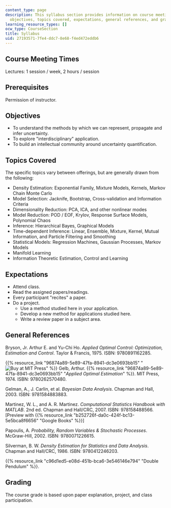 ```yaml
---
content_type: page
description: This syllabus section provides information on course meeting times, prerequisites,
  objectives, topics covered, expectations, general references, and grading.
learning_resource_types: []
ocw_type: CourseSection
title: Syllabus
uid: 27193571-7fe4-ddc7-8e68-f4ed472eddb6
---
```


Course Meeting Times
--------------------

Lectures: 1 session / week, 2 hours / session

Prerequisites
-------------

Permission of instructor.

Objectives
----------

*   To understand the methods by which we can represent, propagate and infer uncertainty.
*   To explore "interdisciplinary" application.
*   To build an intellectual community around uncertainty quantification.

Topics Covered
--------------

The specific topics vary between offerings, but are generally drawn from the following:

*   Density Estimation: Exponential Family, Mixture Models, Kernels, Markov Chain Monte Carlo
*   Model Selection: Jacknife, Bootstrap, Cross-validation and Information Criteria
*   Dimensionality Reduction: PCA, ICA, and other nonlinear modes
*   Model Reduction: POD / EOF, Krylov, Response Surface Models, Polynomial Chaos
*   Inference: Hierarchical Bayes, Graphical Models
*   Time-dependent Inference: Linear, Ensemble, Mixture, Kernel, Mutual Information, and Particle Filtering and Smoothing
*   Statistical Models: Regression Machines, Gaussian Processes, Markov Models
*   Manifold Learning
*   Information Theoretic Estimation, Control and Learning

Expectations
------------

*   Attend class.
*   Read the assigned papers/readings.
*   Every participant "recites" a paper.
*   Do a project.
    *   Use a method studied here in your application.
    *   Develop a new method for applications studied here.
    *   Write a review paper in a subject area.

General References
------------------

Bryson, Jr. Arthur E. and Yu-Chi Ho. _Applied Optimal Control: Optimization, Estimation and Control_. Taylor & Francis, 1975. ISBN: 9780891162285.

{{% resource_link "96874a89-5e89-47fa-8941-dc3e0693bb15" "![Buy at MIT Press](/images/mp_logo.gif)" %}} Gelb, Arthur. {{% resource_link "96874a89-5e89-47fa-8941-dc3e0693bb15" "_Applied Optimal Estimation_" %}}. MIT Press, 1974. ISBN: 9780262570480.

Gelman, A., J. Carlin, et al. _Bayesian Data Analysis_. Chapman and Hall, 2003. ISBN: 9781584883883.

Martinez, W. L., and A. R. Martinez. _Computational Statistics Handbook with MATLAB_. 2nd ed. Chapman and Hall/CRC, 2007. ISBN: 978158488566. \[Preview with {{% resource_link "b252726f-da0c-424f-bc13-5e5bca8f6656" "Google Books" %}}\]

Papoulis, A. _Probability, Random Variables & Stochastic Processes_. McGraw-Hill, 2002. ISBN: 9780071226615.

Silverman, B. W. _Density Estimation for Statistics and Data Analysis_. Chapman and Hall/CRC, 1986. ISBN: 9780412246203.

{{% resource_link "c96d1ed5-e08d-451b-bca6-3e546146e794" "Double Pendulum" %}}.

Grading
-------

The course grade is based upon paper explanation, project, and class participation.